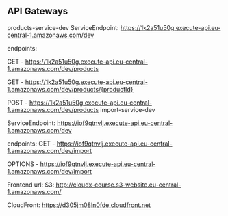 ## API Gateways

products-service-dev
ServiceEndpoint: https://1k2a51u50g.execute-api.eu-central-1.amazonaws.com/dev

endpoints:

GET - <https://1k2a51u50g.execute-api.eu-central-1.amazonaws.com/dev/products>

GET - https://1k2a51u50g.execute-api.eu-central-1.amazonaws.com/dev/products/{productId}

POST - https://1k2a51u50g.execute-api.eu-central-1.amazonaws.com/dev/products
import-service-dev

ServiceEndpoint: https://iof9qtnvlj.execute-api.eu-central-1.amazonaws.com/dev

endpoints:
GET - <https://iof9qtnvlj.execute-api.eu-central-1.amazonaws.com/dev/import>

OPTIONS - https://iof9qtnvlj.execute-api.eu-central-1.amazonaws.com/dev/import

Frontend url:
S3: http://cloudx-course.s3-website.eu-central-1.amazonaws.com/

CloudFront: https://d305jm08ln0fde.cloudfront.net
